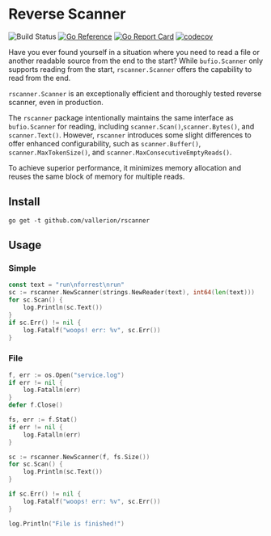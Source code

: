 # Reverse Scanner

![Build Status](https://github.com/vallerion/rscanner/actions/workflows/go.yml/badge.svg)
[![Go Reference](https://pkg.go.dev/badge/github.com/vallerion/rscanner.svg)](https://pkg.go.dev/github.com/vallerion/rscanner)
[![Go Report Card](https://goreportcard.com/badge/github.com/vallerion/rscanner)](https://goreportcard.com/report/github.com/vallerion/rscanner)
[![codecov](https://codecov.io/gh/vallerion/rscanner/branch/master/graph/badge.svg)](https://codecov.io/gh/vallerion/rscanner)

Have you ever found yourself in a situation where you need to read a file or another readable source from the end to the
start? While `bufio.Scanner` only supports reading from the start, `rscanner.Scanner` offers the capability to read from
the end.

`rscanner.Scanner` is an exceptionally efficient and thoroughly tested reverse scanner, even in production.

The `rscanner` package intentionally maintains the same interface as `bufio.Scanner` for reading,
including `scanner.Scan()`,`scanner.Bytes()`, and `scanner.Text()`. However, `rscanner` introduces some slight
differences to offer enhanced configurability, such as `scanner.Buffer()`, `scanner.MaxTokenSize()`,
and `scanner.MaxConsecutiveEmptyReads()`.

To achieve superior performance, it minimizes memory allocation and reuses the same block of memory for multiple reads.

## Install

```shell
go get -t github.com/vallerion/rscanner
```

## Usage

### Simple
```go
const text = "run\nforrest\nrun"
sc := rscanner.NewScanner(strings.NewReader(text), int64(len(text)))
for sc.Scan() {
    log.Println(sc.Text())
}
if sc.Err() != nil {
    log.Fatalf("woops! err: %v", sc.Err())
}
```

### File
```go
f, err := os.Open("service.log")
if err != nil {
    log.Fatalln(err)
}
defer f.Close()

fs, err := f.Stat()
if err != nil {
    log.Fatalln(err)
}

sc := rscanner.NewScanner(f, fs.Size())
for sc.Scan() {
    log.Println(sc.Text())
}

if sc.Err() != nil {
    log.Fatalf("woops! err: %v", sc.Err())
}

log.Println("File is finished!")
```
